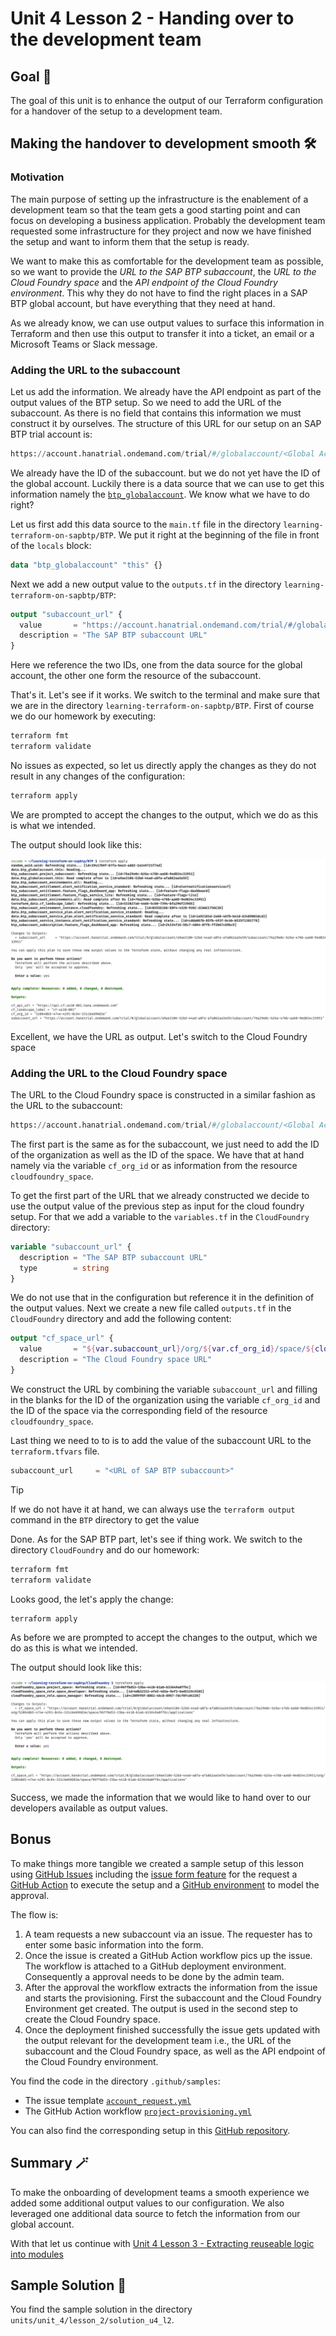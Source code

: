 # Unit 4 Lesson 2 - Handing over to the development team

## Goal 🎯

The goal of this unit is to enhance the output of our Terraform configuration for a handover of the setup to a development team.

## Making the handover to development smooth 🛠️

### Motivation

The main purpose of setting up the infrastructure is the enablement of a development team so that the team gets a good starting point and can focus on developing a business application. Probably the development team requested some infrastructure for they project and now we have finished the setup and want to inform them that the setup is ready.

We want to make this as comfortable for the development team as possible, so we want to provide the *URL to the SAP BTP subaccount*, the *URL to the Cloud Foundry space* and the *API endpoint of the Cloud Foundry environment*. This why they do not have to find the right places in a SAP BTP global account, but have everything that they need at hand.

As we already know, we can use output values to surface this information in Terraform and then use this output to transfer it into a ticket, an email or a Microsoft Teams or Slack message.

### Adding the URL to the subaccount

Let us add the information. We already have the API endpoint as part of the output values of the BTP setup. So we need to add the URL of the subaccount. As there is no field that contains this information we must construct it by ourselves. The structure of this URL for our setup on an SAP BTP trial account is:

```terraform
https://account.hanatrial.ondemand.com/trial/#/globalaccount/<Global Account ID>/subaccount/<Subaccount ID>
```

We already have the ID of the subaccount. but we do not yet have the ID of the global account. Luckily there is a data source that we can use to get this information namely the [`btp_globalaccount`](https://registry.terraform.io/providers/SAP/btp/latest/docs/data-sources/globalaccount). We know what we have to do right?

Let us first add this data source to the `main.tf` file in the directory `learning-terraform-on-sapbtp/BTP`. We put it right at the beginning of the file in front of the `locals` block:

```terraform
data "btp_globalaccount" "this" {}
```

Next we add a new output value to the `outputs.tf` in the directory `learning-terraform-on-sapbtp/BTP`:

```terraform
output "subaccount_url" {
  value       = "https://account.hanatrial.ondemand.com/trial/#/globalaccount/${data.btp_globalaccount.this.id}/subaccount/${btp_subaccount.project_subaccount.id}"
  description = "The SAP BTP subaccount URL"
}
```

Here we reference the two IDs, one from the data source for the global account,  the other one form the resource of the subaccount.

That's it. Let's see if it works. We switch to the terminal and make sure that we are in the directory `learning-terraform-on-sapbtp/BTP`. First of course we do our homework by executing:

```bash
terraform fmt
terraform validate
```

No issues as expected, so let us directly apply the changes as they do not result in any changes of the configuration:

```bash
terraform apply
```
We are prompted to accept the changes to the output, which we do as this is what we intended.

The output should look like this:

![console output of terraform apply with output of SAP BTP subaccount URL](./images/u4l2_terraform_apply_output_btp.png)

Excellent, we have the URL as output. Let's switch to the Cloud Foundry space

### Adding the URL to the Cloud Foundry space

The URL to the Cloud Foundry space is constructed in a similar fashion as the URL to the subaccount:

```terraform
https://account.hanatrial.ondemand.com/trial/#/globalaccount/<Global Account ID>/subaccount/<Subaccount ID>/org/<ORG ID>/space/<Space ID>/applications
```

The first part is the same as for the subaccount, we just need to add the ID of the organization as well as the ID of the space. We have that at hand namely via the variable `cf_org_id` or as information from the resource `cloudfoundry_space`.

To get the first part of the URL that we already constructed we decide to use the output value of the previous step as input for the cloud foundry setup. For that we add a variable to the `variables.tf` in the `CloudFoundry` directory:

```terraform
variable "subaccount_url" {
  description = "The SAP BTP subaccount URL"
  type        = string
}
```

We do not use that in the configuration but reference it in the definition of the output values. Next we create a new file called `outputs.tf` in the `CloudFoundry` directory and add the following content:

```terraform
output "cf_space_url" {
  value       = "${var.subaccount_url}/org/${var.cf_org_id}/space/${cloudfoundry_space.project_space.id}/applications"
  description = "The Cloud Foundry space URL"
}
```
We construct the URL by combining the variable `subaccount_url` and filling in the blanks for the ID of the organization using the variable `cf_org_id` and the ID of the space via the corresponding field of the resource `cloudfoundry_space`.

Last thing we need to to is to add the value of the subaccount URL to the `terraform.tfvars` file.

```terraform
subaccount_url     = "<URL of SAP BTP subaccount>"
```

> [!TIP]
> If we do not have it at hand, we can always use the `terraform output` command in the `BTP` directory to get the value

Done. As for the SAP BTP part, let's see if thing work. We switch to the directory `CloudFoundry` and do our homework:

```bash
terraform fmt
terraform validate
```

Looks good, the let's apply the change:

```bash
terraform apply
```

As before we are prompted to accept the changes to the output, which we do as this is what we intended.

The output should look like this:

![console output of terraform apply with output of CF space URL](./images/u4l2_terraform_apply_output_cf.png)

Success, we made the information that we would like to hand over to our developers available as output values.

## Bonus

To make things more tangible we created a sample setup of this lesson using [GitHub Issues](https://docs.github.com/en/issues/tracking-your-work-with-issues/about-issues) including the [issue form feature](https://docs.github.com/en/communities/using-templates-to-encourage-useful-issues-and-pull-requests/syntax-for-issue-forms) for the request a [GitHub Action](https://docs.github.com/en/actions) to execute the setup and a [GitHub environment](https://docs.github.com/en/actions/managing-workflow-runs-and-deployments/managing-deployments/managing-environments-for-deployment) to model the approval.

The flow is:

1. A team requests a new subaccount via an issue. The requester has to enter some basic information into the form.
1. Once the issue is created a GitHub Action workflow pics up the issue. The workflow is attached to a GitHub deployment environment. Consequently a approval needs to be done by the admin team.
1. After the approval the workflow extracts the information from the issue and starts the provisioning. First the subaccount and the Cloud Foundry Environment get created. The output is used in the second step to create the Cloud Foundry space.
1. Once the deployment finished successfully the issue gets updated with the output relevant for the development team i.e., the URL of the subaccount and the Cloud Foundry space, as well as the API endpoint of the Cloud Foundry environment.

You find the code in the directory `.github/samples`:

- The issue template [`account_request.yml`](samples/account_request.yml)
- The GitHub Action workflow [`project-provisioning.yml`](samples/project-provisioning.yml)

You can also find the corresponding setup in this [GitHub repository](https://github.com/btp-automation-scenarios/terraform-multistep-approval).

## Summary 🪄

To make the onboarding of development teams a smooth experience we added some additional output values to our configuration. We also leveraged one additional data source to fetch the information from our global account.

With that let us continue with [Unit 4 Lesson 3 - Extracting reuseable logic into modules](../lesson_3/README.md)

## Sample Solution 🛟

You find the sample solution in the directory `units/unit_4/lesson_2/solution_u4_l2`.
